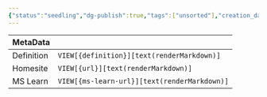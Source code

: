 ```yaml
---
{"status":"seedling","dg-publish":true,"tags":["unsorted"],"creation_date":"2024-05-09 22:27","definition":"undefined","ms-learn-url":"undefined","url":"undefined","aliases":null,"permalink":"/unsorted/dependabot/","dgPassFrontmatter":true}
---
```



| MetaData   |                                              |
| ---------- | -------------------------------------------- |
| Definition | `VIEW[{definition}][text(renderMarkdown)]`   |
| Homesite   | `VIEW[{url}][text(renderMarkdown)]`          |
| MS Learn   | `VIEW[{ms-learn-url}][text(renderMarkdown)]` |
